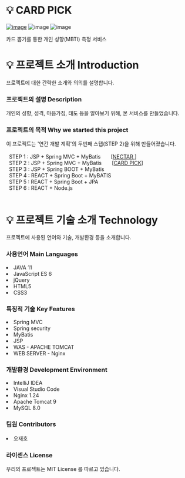 # 💡 CARD PICK 

[![image](https://github.com/CRE-A/CardPick/assets/121703704/7f4ee118-4314-40d3-9583-c1e6b47783b8)](https://github.com/CRE-A/CardPick/issues/1#issue-2069502321)
![image](https://github.com/CRE-A/CardPick/assets/121703704/3eb0583f-5e5c-4c05-8fc5-9493cb9a0f95)
![image](https://github.com/CRE-A/CardPick/assets/121703704/ac3a76ea-2666-4a28-83f5-10ae840e2c79)

카드 뽑기를 통한 개인 성향(MBTI) 측정 서비스



# 💡 프로젝트 소개 Introduction


프로젝트에 대한 간략한 소개와 의의를 설명합니다.</br>


 ### 프로젝트의 설명 Description



개인의 성향, 성격, 마음가짐, 태도 등을 알아보기 위해, 본 서비스를 만들었습니다.</br>



 ### 프로젝트의 목적 Why we started this project



이 프로젝트는 '연간 개발 계획'의 두번째 스텝(STEP 2)을 위해 만들어졌습니다. </br></br>
&nbsp; STEP 1 : JSP + Spring MVC + MyBatis  [[NECTAR ](https://github.com/CRE-A/Nectar)] </br>
&nbsp; STEP 2 : JSP + Spring MVC + MyBatis  [[CARD PICK](https://github.com/CRE-A/CardFlip)] </br>
&nbsp; STEP 3 : JSP + Spring BOOT + MyBatis    </br>
&nbsp; STEP 4 : REACT + Spring Boot + MyBATIS    </br>
&nbsp; STEP 5 : REACT + Spring Boot + JPA        </br>
&nbsp; STEP 6 : REACT + Node.js                  </br></br>




# 💡 프로젝트 기술 소개 Technology



프로젝트에 사용된 언어와 기술, 개발환경 등을 소개합니다.



### 사용언어 Main Languages



 <li>JAVA 11</li>

 <li>JavaScript ES 6 </li>
 
 <li>jQuery </li>

 <li>HTML5 </li>

 <li>CSS3</li>



### 특징적 기술 Key Features


 <li>Spring MVC </li>
 <li>Spring security</li>
 <li>MyBatis </li>
 <li>JSP</li>
 <li>WAS - APACHE TOMCAT</li>
 <li>WEB SERVER - Nginx</li>



### 개발환경 Development Environment



 <li>IntelliJ IDEA</li>

 <li>Visual Studio Code</li>

 <li>Nginx 1.24</li>

 <li>Apache Tomcat 9</li>

 <li>MySQL 8.0</li>
 
 
### 팀원 Contributors


 <li>오재호</li>


### 라이센스 License

우리의 프로젝트는 MIT License 를 따르고 있습니다.


